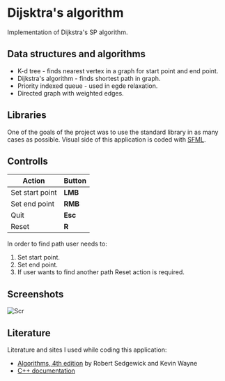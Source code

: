 # Dijsktra's algorithm
Implementation of Dijkstra's SP algorithm.

## Data structures and algorithms
- K-d tree - finds nearest vertex in a graph for start point and end point.
- Dijkstra's algorithm - finds shortest path in graph.
- Priority indexed queue - used in egde relaxation.
- Directed graph with weighted edges.

## Libraries
One of the goals of the project was to use the standard library in as many cases as possible. Visual side of this application is coded with [SFML](https://www.sfml-dev.org/).

## Controlls
| Action | Button  |
| ------- | --- |
| Set start point | **LMB** |
| Set end point | **RMB** |
| Quit | **Esc** |
| Reset | **R** |

In order to find path user needs to:
1. Set start point.
2. Set end point.
3. If user wants to find another path Reset action is required.

## Screenshots
![Scr](https://github.com/MFurmanczyk/edurithm_dijkstra/assets/46996333/030f0a18-8433-43db-91ef-f5fcdd87e497)

## Literature
Literature and sites I used while coding this application:
- [Algorithms, 4th edition](https://algs4.cs.princeton.edu/home/) by Robert Sedgewick and Kevin Wayne
- [C++ documentation](https://en.cppreference.com/w/)
